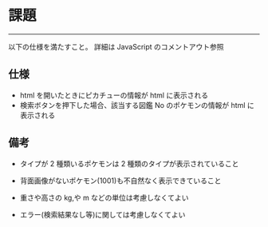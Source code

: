# 課題

---

以下の仕様を満たすこと。
詳細は JavaScript のコメントアウト参照

## 仕様

- html を開いたときにピカチューの情報が html に表示される
- 検索ボタンを押下した場合、該当する図鑑 No のポケモンの情報が html に表示される

## 備考

- タイプが 2 種類いるポケモンは 2 種類のタイプが表示されていること
- 背面画像がないポケモン(1001)も不自然なく表示できていること

- 重さや高さの kg,や m などの単位は考慮しなくてよい
- エラー(検索結果なし等)に関しては考慮しなくてよい
